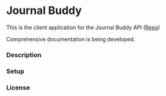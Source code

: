 # Journal Buddy

This is the client application for the Journal Buddy API ([Repo](https://github.com/Williams-Christopher/journal-buddy-api))

Comprehensive documentation is being developed.

### Description

### Setup

### License
